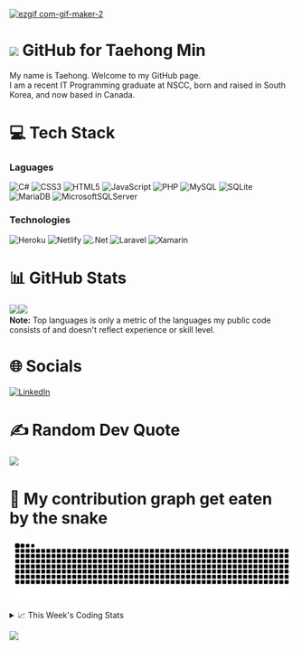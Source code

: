 <!--
<h3 align="center">
  Welcome to Taehong Min's profile!
</h3>
-->
[![ezgif com-gif-maker-2](https://user-images.githubusercontent.com/71358207/181141229-a1946f72-2781-4197-9419-f4d1b5625b1b.gif)](https://taehongmin.netlify.app)

# <img src="https://media.giphy.com/media/hvRJCLFzcasrR4ia7z/giphy.gif" width="28"> GitHub for Taehong Min 

My name is Taehong. Welcome to my GitHub page.  
I am a recent IT Programming graduate at NSCC, born and raised in South Korea, and now based in Canada.

# 💻 Tech Stack
### Laguages
![C#](https://img.shields.io/badge/c%23-%23239120.svg?style=for-the-badge&logo=c-sharp&logoColor=white) 
![CSS3](https://img.shields.io/badge/css3-%231572B6.svg?style=for-the-badge&logo=css3&logoColor=white) 
![HTML5](https://img.shields.io/badge/html5-%23E34F26.svg?style=for-the-badge&logo=html5&logoColor=white)
![JavaScript](https://img.shields.io/badge/javascript-%23323330.svg?style=for-the-badge&logo=javascript&logoColor=%23F7DF1E) 
![PHP](https://img.shields.io/badge/php-%23777BB4.svg?style=for-the-badge&logo=php&logoColor=white) 
![MySQL](https://img.shields.io/badge/mysql-%2300f.svg?style=for-the-badge&logo=mysql&logoColor=white)
![SQLite](https://img.shields.io/badge/sqlite-%2307405e.svg?style=for-the-badge&logo=sqlite&logoColor=white)
![MariaDB](https://img.shields.io/badge/MariaDB-003545?style=for-the-badge&logo=mariadb&logoColor=white)
![MicrosoftSQLServer](https://img.shields.io/badge/Microsoft_SQL_Server-CC2927?style=for-the-badge&logo=microsoft-sql-server&logoColor=white)

### Technologies
![Heroku](https://img.shields.io/badge/heroku-%23430098.svg?style=for-the-badge&logo=heroku&logoColor=white) 
![Netlify](https://img.shields.io/badge/netlify-%23000000.svg?style=for-the-badge&logo=netlify&logoColor=#00C7B7) 
![.Net](https://img.shields.io/badge/.NET-5C2D91?style=for-the-badge&logo=.net&logoColor=white) 
![Laravel](https://img.shields.io/badge/laravel-%23FF2D20.svg?style=for-the-badge&logo=laravel&logoColor=white)
![Xamarin](https://img.shields.io/badge/Xamarin-3199DC?style=for-the-badge&logo=xamarin&logoColor=white)



# 📊 GitHub Stats
<a href="https://taehongmin.netlify.app/"><img height="137px" src="https://github-readme-stats.vercel.app/api?username=devtaehong&theme=vue-dark&hide_border=false&include_all_commits=true&count_private=true" /><!-- wi*quL3fcV --><img height="137px" src="https://github-readme-stats.vercel.app/api/top-langs/?username=devtaehong&theme=vue-dark&hide_border=false&include_all_commits=true&count_private=true&layout=compact" /></a>
<br/>
  <b>Note:</b> Top languages is only a metric of the languages my public code consists of and doesn't reflect experience or skill level.
# 🌐 Socials
[![LinkedIn](https://img.shields.io/badge/LinkedIn-0077B5?style=for-the-badge&logo=linkedin&logoColor=white)](https://linkedin.com/in/Taehong) 

# ✍️ Random Dev Quote
![](https://quotes-github-readme.vercel.app/api?type=horizontal&theme=radical)

# 🐍 My contribution graph get eaten by the snake 
![snake gif](https://github.com/devtaehong/devtaehong/blob/output/github-contribution-grid-snake.svg)

<details>
    <summary>📈 This Week's Coding Stats</summary>
<br/>
<!--START_SECTION:waka-->
**🐱 My GitHub Data** 

> 🏆 512 Contributions in the Year 2022
 > 
> 📦 231.2 kB Used in GitHub's Storage 
 > 
> 🚫 Not Opted to Hire
 > 
> 📜 19 Public Repositories 
 > 
> 🔑 2 Private Repositories  
 > 
**I'm an Early 🐤** 

```text
🌞 Morning    83 commits     ███░░░░░░░░░░░░░░░░░░░░░░   15.43% 
🌆 Daytime    210 commits    █████████░░░░░░░░░░░░░░░░   39.03% 
🌃 Evening    189 commits    ████████░░░░░░░░░░░░░░░░░   35.13% 
🌙 Night      56 commits     ██░░░░░░░░░░░░░░░░░░░░░░░   10.41%

```
📅 **I'm Most Productive on Monday** 

```text
Monday       93 commits     ████░░░░░░░░░░░░░░░░░░░░░   17.29% 
Tuesday      84 commits     ████░░░░░░░░░░░░░░░░░░░░░   15.61% 
Wednesday    78 commits     ███░░░░░░░░░░░░░░░░░░░░░░   14.5% 
Thursday     80 commits     ███░░░░░░░░░░░░░░░░░░░░░░   14.87% 
Friday       76 commits     ███░░░░░░░░░░░░░░░░░░░░░░   14.13% 
Saturday     70 commits     ███░░░░░░░░░░░░░░░░░░░░░░   13.01% 
Sunday       57 commits     ██░░░░░░░░░░░░░░░░░░░░░░░   10.59%

```


📊 **This Week I Spent My Time On** 

```text
⌚︎ Time Zone: America/Halifax

💬 Programming Languages: 
HTML                     44 mins             ███████████████████░░░░░░   75.58% 
CSS                      8 mins              ███░░░░░░░░░░░░░░░░░░░░░░   14.0% 
Markdown                 4 mins              ██░░░░░░░░░░░░░░░░░░░░░░░   7.9% 
JSON                     1 min               ░░░░░░░░░░░░░░░░░░░░░░░░░   2.48% 
JavaScript               0 secs              ░░░░░░░░░░░░░░░░░░░░░░░░░   0.05%

🔥 Editors: 
VS Code                  58 mins             █████████████████████████   100.0%

🐱‍💻 Projects: 
simplefolio              33 mins             ██████████████░░░░░░░░░░░   57.29% 
sherry-s_website-main 2  11 mins             ████░░░░░░░░░░░░░░░░░░░░░   19.42% 
image_gallery            7 mins              ███░░░░░░░░░░░░░░░░░░░░░░   12.33% 
address-book-master      4 mins              ██░░░░░░░░░░░░░░░░░░░░░░░   7.9% 
Unknown Project          1 min               ░░░░░░░░░░░░░░░░░░░░░░░░░   1.82%

💻 Operating System: 
Mac                      58 mins             █████████████████████████   100.0%

```

**I Mostly Code in JavaScript** 

```text
JavaScript               6 repos             █████░░░░░░░░░░░░░░░░░░░░   20.69% 
C++                      4 repos             ███░░░░░░░░░░░░░░░░░░░░░░   13.79% 
Python                   3 repos             ██░░░░░░░░░░░░░░░░░░░░░░░   10.34% 
C#                       3 repos             ██░░░░░░░░░░░░░░░░░░░░░░░   10.34% 
PHP                      3 repos             ██░░░░░░░░░░░░░░░░░░░░░░░   10.34%

```


**Timeline**

![Chart not found](https://raw.githubusercontent.com/DevTaehong/DevTaehong/main/charts/bar_graph.png) 


 Last Updated on 22/08/2022 09:22:19 UTC
<!--END_SECTION:waka-->

NOTE: Top languages does not indicate my skill level or anything like that. It is just a metric of which languages have been hosted by me on GitHub based on the usage across repositories. There are others which I haven't put up on GitHub.
</details>

![](https://komarev.com/ghpvc/?username=devtaehong&style=for-the-badge)
